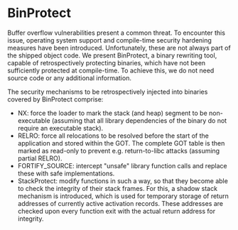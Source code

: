 BinProtect
==========

Buffer overflow vulnerabilities present a common threat. To encounter this
issue, operating system support and compile-time security hardening measures
have been introduced.  Unfortunately, these are not always part of the shipped
object code. We present BinProtect, a binary rewriting tool, capable of
retrospectively protecting binaries, which have not been sufficiently protected
at compile-time. To achieve this, we do not need source code or any additional
information.

The security mechanisms to be retrospectively injected into binaries covered
by BinProtect comprise: 

* NX: force the loader to mark the stack (and heap) segment to be
  non-executable (assuming that all library dependencies of the binary do not
  require an executable stack).
* RELRO: force all relocations to be resolved before the start of the
  application and stored within the GOT. The complete GOT table is then marked
  as read-only to prevent e.g. return-to-libc attacks (assuming partial RELRO).
* FORTIFY_SOURCE: intercept "unsafe" library function calls and replace these
  with safe implementations. 
* StackProtect: modify functions in such a way, so that they become able to
  check the integrity of their stack frames. For this, a shadow stack mechanism
  is introduced, which is used for temporary storage of return addresses of
  currently active activation records. These addresses are checked upon every
  function exit with the actual return address for integrity. 


